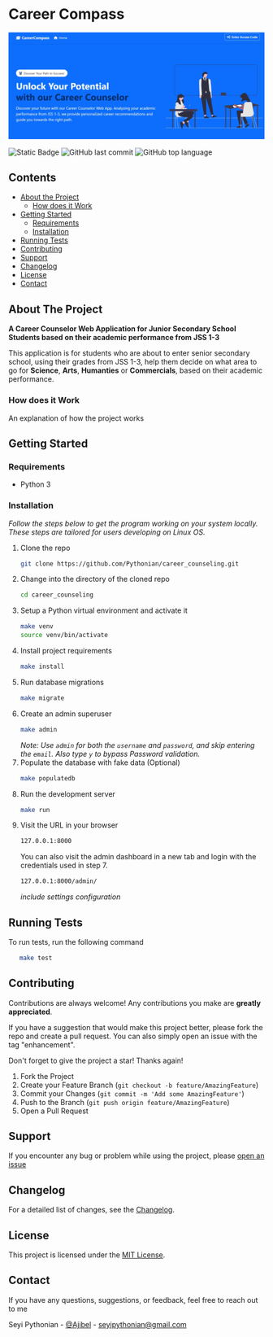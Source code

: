 # Career Compass

![Career Compass Hero Section](docs/hero.jpeg)

![Static Badge](https://img.shields.io/badge/Owner-Pythonian-green)
![GitHub last commit](https://img.shields.io/github/last-commit/pythonian/career_counseling)
![GitHub top language](https://img.shields.io/github/languages/top/pythonian/career_counseling)

## Contents

- [About the Project](#about-the-project)
  * [How does it Work](#how-does-it-work)
- [Getting Started](#getting-started)
  * [Requirements](#requirements)
  * [Installation](#installation)
- [Running Tests](#running-tests)
- [Contributing](#contributing)
- [Support](#support)
- [Changelog](#changelog)
- [License](#license)
- [Contact](#contact)

## About The Project

**A Career Counselor Web Application for Junior Secondary School Students based on their academic performance from JSS 1-3**

This application is for students who are about to enter senior secondary school, using their grades from JSS 1-3, help them decide on what area to go for **Science**, **Arts**, **Humanties** or **Commercials**, based on their academic performance.

### How does it Work

An explanation of how the project works

## Getting Started

### Requirements

- Python 3

### Installation

_Follow the steps below to get the program working on your system locally. These steps are tailored for users developing on Linux OS._

1. Clone the repo
   ```sh
   git clone https://github.com/Pythonian/career_counseling.git
   ```
2. Change into the directory of the cloned repo
   ```sh
   cd career_counseling
   ```
3. Setup a Python virtual environment and activate it
   ```sh
   make venv
   source venv/bin/activate
   ```
4. Install project requirements
   ```sh
   make install
   ```
5. Run database migrations
   ```sh
   make migrate
   ```
6. Create an admin superuser
   ```sh
   make admin
   ```
   _Note: Use `admin` for both the `username` and `password`, and skip entering the `email`. Also type `y` to bypass Password validation._
7. Populate the database with fake data (Optional)
   ```sh
   make populatedb
   ```
8. Run the development server
   ```sh
   make run
   ```
9. Visit the URL in your browser
   ```sh
   127.0.0.1:8000
   ```
   You can also visit the admin dashboard in a new tab and login with the credentials used in step 7.
   ```sh
   127.0.0.1:8000/admin/
   ```
   *include settings configuration*

## Running Tests

To run tests, run the following command

```bash
   make test
```

## Contributing

Contributions are always welcome! Any contributions you make are **greatly appreciated**.

If you have a suggestion that would make this project better, please fork the repo and create a pull request. You can also simply open an issue with the tag "enhancement".

Don't forget to give the project a star! Thanks again!

1. Fork the Project
2. Create your Feature Branch (`git checkout -b feature/AmazingFeature`)
3. Commit your Changes (`git commit -m 'Add some AmazingFeature'`)
4. Push to the Branch (`git push origin feature/AmazingFeature`)
5. Open a Pull Request

## Support

If you encounter any bug or problem while using the project, please [open an issue](https://github.com/Pythonian/career_counseling/issues)

## Changelog

For a detailed list of changes, see the [Changelog](docs/CHANGELOG.md).

## License

This project is licensed under the [MIT License](LICENSE.md).

## Contact

If you have any questions, suggestions, or feedback, feel free to reach out to me

Seyi Pythonian - [@Ajibel](https://twitter.com/Ajibel) - [seyipythonian@gmail.com](mailto:seyipythonian@gmail.com)
